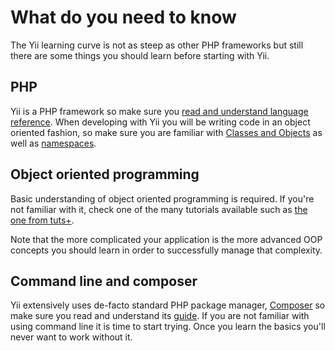 # What do you need to know

The Yii learning curve is not as steep as other PHP frameworks but still there are some things you should learn before starting with Yii.

## PHP

Yii is a PHP framework so make sure you [read and understand language reference](https://secure.php.net/manual/en/langref.php).
When developing with Yii you will be writing code in an object oriented fashion, so make sure you are familiar with [Classes and Objects](https://secure.php.net/manual/en/language.oop5.basic.php) as well as [namespaces](https://secure.php.net/manual/en/language.namespaces.php).

## Object oriented programming

Basic understanding of object oriented programming is required. If you're not familiar with it, check one of the many
tutorials available such as [the one from tuts+](https://code.tutsplus.com/tutorials/object-oriented-php-for-beginners--net-12762).

Note that the more complicated your application is the more advanced OOP concepts you should learn in order to successfully
manage that complexity.

## Command line and composer

Yii extensively uses de-facto standard PHP package manager, [Composer](https://getcomposer.org/) so make sure you read
and understand its [guide](https://getcomposer.org/doc/01-basic-usage.md). If you are not familiar with using command line it is time to start trying. Once you
learn the basics you'll never want to work without it.

